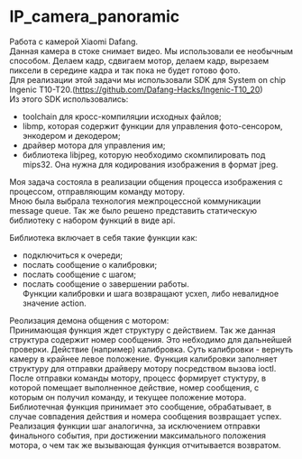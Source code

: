 # IP_camera_panoramic

Работа с камерой Xiaomi Dafang.  
Данная камера в стоке снимает видео. Мы использовали ее необычным способом. Делаем кадр, сдвигаем мотор, делаем кадр, вырезаем пиксели в середине кадра и так пока не будет готово фото.  
Для реализации этой задачи мы использовали SDK для System on chip Ingenic T10-T20.(https://github.com/Dafang-Hacks/Ingenic-T10_20)  
Из этого SDK использовались:  
- toolchain для кросс-компиляции исходных файлов;  
- libmp, которая содержит функции для управления фото-сенсором, энкодером и декодером;  
- драйвер мотора для управления им;  
- библиотека libjpeg, которую необходимо скомпилировать под mips32. Она нужна для кодирования изображения в формат jpeg.  
  
Моя задача состояла в реализации общения процесса изображения с процессом, отправляющим команду мотору.  
Мною была выбрала технология межпроцессной коммуникации message queue. Так же было решено представить статическую библиотеку с набором функций в виде api.  
  
Библиотека включает в себя такие функции как:  
- подключиться к очереди;  
- послать сообщение о калибровки;  
- послать сообщение с шагом;  
- послать сообщение о завершении работы.  
Функции калибровки и шага возвращают усхеп, либо невалидное значение action.  

Реолизация демона общения с мотором:  
Принимающая функция ждет структуру с действием. Так же данная структура содержит номер сообщения. Это небходимо для дальнейшей проверки. Действие (например) калибровка. Суть калибровки - вернуть камеру в крайнее левое положение.  Функция калибровки заполняет структуру для отправки драйверу мотору посредством вызова ioctl. После отправки команды мотору, процесс формирует стуктуру, в которой помещает выполненное действие, номер сообщения, с которым он получил команду, и текущее положение мотора. Библиотечная функция принимает это сообщение, обрабатывает, в случае совпадения действия и номера сообщения возвращает успех.  
Реализация функции шаг аналогична, за исключением отправки финального события, при достижении максимального положения мотора, о чем так же вызывающая функция отчитывается возвратом.  
